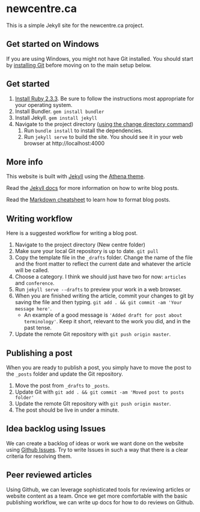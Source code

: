 # newcentre.ca

This is a simple Jekyll site for the newcentre.ca project.

## Get started on Windows

If you are using Windows, you might not have Git installed. You should start by [installing Git](http://www.jamessturtevant.com/posts/5-Ways-to-install-git-on-Windows/) before moving on to the main setup below.

## Get started

1. [Install Ruby 2.3.3](https://www.ruby-lang.org/en/documentation/installation/). Be sure to follow the instructions most appropriate for your operating system.
1. Install Bundler. `gem install bundler`
1. Install Jekyll. `gem install jekyll`
1. Navigate to the project directory ([using the change directory command](http://www.digitalcitizen.life/command-prompt-how-use-basic-commands))
   1. Run `bundle install` to install the dependencies.
   1. Run `jekyll serve` to build the site. You should see it in your web browser at http://localhost:4000

## More info

This website is built with [Jekyll](https://jekyllrb.com/) using the [Athena theme](https://github.com/broccolini/athena).

Read the [Jekyll docs](https://jekyllrb.com/) for more information on how to write blog posts.

Read the [Markdown cheatsheet](https://github.com/adam-p/markdown-here/wiki/Markdown-Cheatsheet) to learn how to format blog posts.

## Writing workflow

Here is a suggested workflow for writing a blog post.

1. Navigate to the project directory (New centre folder)
1. Make sure your local Git repository is up to date. `git pull`
1. Copy the template file in the `_drafts` folder. Change the name of the file and the front matter to reflect the current date and whatever the article will be called.
1. Choose a category. I think we should just have two for now: `articles` and `conference`.
1. Run `jekyll serve --drafts` to preview your work in a web browser.
1. When you are finished writing the article, commit your changes to git by saving the file and then typing. `git add . && git commit -am 'Your message here'`.
   * An example of a good message is `'Added draft for post about terminology'`. Keep it short, relevant to the work you did, and in the past tense.
1. Update the remote Git repository with `git push origin master`.

## Publishing a post

When you are ready to publish a post, you simply have to move the post to the `_posts` folder and update the Git repository.

1. Move the post from `_drafts` to `_posts`.
1. Update Git with `git add . && git commit -am 'Moved post to posts folder'`
1. Update the remote GIt repository with `git push origin master`.
1. The post should be live in under a minute.

## Idea backlog using Issues

We can create a backlog of ideas or work we want done on the website using [Github Issues](https://github.com/AWaselnuk/new-centre-ca/issues). Try to write Issues in such a way that there is a clear criteria for resolving them.

## Peer reviewed articles

Using Github, we can leverage sophisticated tools for reviewing articles or website content as a team. Once we get more comfortable with the basic publishing workflow, we can write up docs for how to do reviews on Github.
